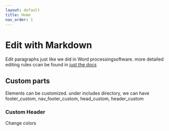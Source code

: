 ```yaml
---
layout: default
title: Home
nav_order: 1
---
```


# Edit with Markdown

Edit paragraphs just like we did in Word processingsoftware. more detailed editing rules ccan be found in [just the docs](https://just-the-docs.github.io/just-the-docs/docs/ui-components/typography/)



## Custom parts

Elements can be customized. under includes directory, we can have footer_custom, nav_footer_custom, head_custom, header_custom



### Custom Header

Change colors